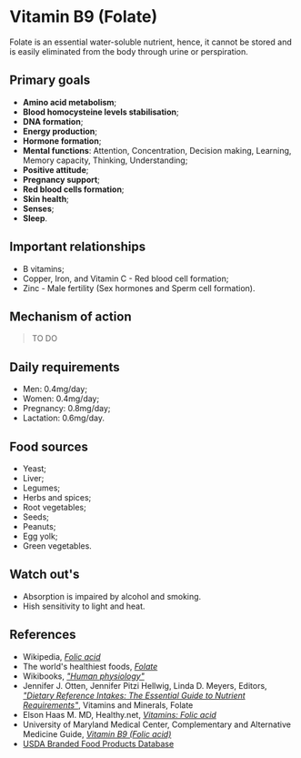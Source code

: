 # Vitamin B9 (Folate)
Folate is an essential water-soluble nutrient, hence, it cannot be stored and is easily eliminated from the body through urine or perspiration.

## Primary goals
- __Amino acid metabolism__;
- __Blood homocysteine levels stabilisation__;
- __DNA formation__;
- __Energy production__;
- __Hormone formation__;
- __Mental functions__: Attention, Concentration, Decision making, Learning, Memory capacity, Thinking, Understanding;
- __Positive attitude__;
- __Pregnancy support__;
- __Red blood cells formation__;
- __Skin health__;
- __Senses__;
- __Sleep__.

## Important relationships
- B vitamins;
- Copper, Iron, and Vitamin C - Red blood cell formation;
- Zinc - Male fertility (Sex hormones and Sperm cell formation).

## Mechanism of action
> TO DO

## Daily requirements
- Men: 0.4mg/day;
- Women: 0.4mg/day;
- Pregnancy: 0.8mg/day;
- Lactation: 0.6mg/day.

## Food sources
- Yeast;
- Liver;
- Legumes;
- Herbs and spices;
- Root vegetables;
- Seeds;
- Peanuts;
- Egg yolk;
- Green vegetables.

## Watch out's
- Absorption is impaired by alcohol and smoking.
- Hish sensitivity to light and heat.

## References
- Wikipedia, [_Folic acid_](https://en.wikipedia.org/wiki/Folic_acid)
- The world's healthiest foods, [_Folate_](http://www.whfoods.com/genpage.php?tname=nutrient&dbid=63)
- Wikibooks, [_"Human physiology"_](https://en.Wikibooks.org/wiki/Human_Physiology/Nutrition#Vitamins)
- Jennifer J. Otten, Jennifer Pitzi Hellwig, Linda D. Meyers, Editors, 
[_"Dietary Reference Intakes: The Essential Guide to Nutrient Requirements"_](https://www.amazon.com/Dietary-Reference-Intakes-Essential-Requirements/dp/0309157420), Vitamins and Minerals, Folate
- Elson Haas M. MD, Healthy.net, [_Vitamins: Folic acid_](http://www.healthy.net/Health/Article/Folic_Acid/2133/1)
- University of Maryland Medical Center, Complementary and Alternative Medicine Guide, [_Vitamin B9 (Folic acid)_](http://umm.edu/health/medical/altmed/supplement/vitamin-b9-folic-acid)
- [USDA Branded Food Products Database](https://ndb.nal.usda.gov/ndb/nutrients/report/nutrientsfrm?max=1000&offset=0&totCount=0&nutrient1=417&nutrient2=&nutrient3=&subset=0&sort=c&measureby=g)
